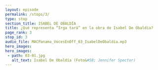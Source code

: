 ```yaml
---
layout: episode
permalink: /stops/3/
type: stop
section_title: ISABEL DE OBALDÍA
title: ¿Qué representa “Irga tará” en la obra de Isabel De Obaldía?
page_rank: 3
stop_id: 3
audio_file: MACPanama_VocesEnOff_03_IsabelDeObaldia.mp3
hero_images:
hero_images:
 - path: 03-01.jpg
   alt_text: Isabel De Obaldía (Foto&#58; Jennifer Spector)
---
```

